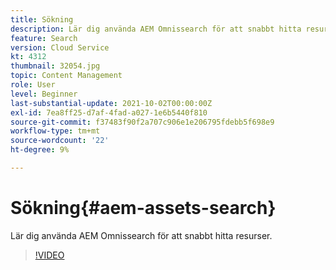 ```yaml
---
title: Sökning
description: Lär dig använda AEM Omnissearch för att snabbt hitta resurser.
feature: Search
version: Cloud Service
kt: 4312
thumbnail: 32054.jpg
topic: Content Management
role: User
level: Beginner
last-substantial-update: 2021-10-02T00:00:00Z
exl-id: 7ea8ff25-d7af-4fad-a027-1e6b5440f810
source-git-commit: f37483f90f2a707c906e1e206795fdebb5f698e9
workflow-type: tm+mt
source-wordcount: '22'
ht-degree: 9%

---
```


# Sökning{#aem-assets-search}

Lär dig använda AEM Omnissearch för att snabbt hitta resurser.

>[!VIDEO](https://video.tv.adobe.com/v/32054/?quality=12&learn=on&hidetitle=true)
